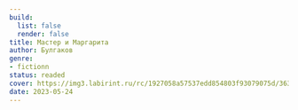 ```yaml
---
build:
  list: false
  render: false
title: Мастер и Маргарита
author: Булгаков
genre:
- fictionn
status: readed
cover: https://img3.labirint.ru/rc/1927058a57537edd854803f93079075d/363x561q80/books67/668307/cover.jpg?1618673120
date: 2023-05-24
---
```


